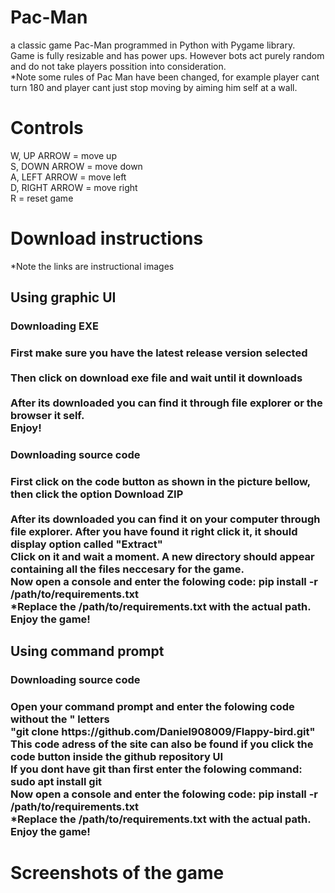 # Pac-Man
a classic game Pac-Man programmed in Python with Pygame library. <br>
Game is fully resizable and has power ups. However bots act purely random and do not take players possition into consideration. <br>
*Note some rules of Pac Man have been changed, for example player cant turn 180 and player cant just stop moving by aiming him self at a wall. <br>
<h1>Controls</h1>
W, UP ARROW = move up <br>
S, DOWN ARROW = move down <br>
A, LEFT ARROW = move left <br>
D, RIGHT ARROW = move right <br>
R = reset game <br>
<h1>Download instructions</h1>
*Note the links are instructional images <br>
<h2>Using graphic UI</h2>
<h3>Downloading EXE <h3>
First make sure you have the latest release version selected <br>
 <br>
Then click on download exe file and wait until it downloads <br>
 <br>
After its downloaded you can find it through file explorer or the browser it self. <br>
Enjoy!<br>
<h3>Downloading source code <h3>
First click on the code button as shown in the picture bellow, then click the option Download ZIP <br>
 <br>
After its downloaded you can find it on your computer through file explorer. After you have found it right click it, it should display option called "Extract" <br>
Click on it and wait a moment. A new directory should appear containing all the files neccesary for the game.<br>
Now open a console and enter the folowing code: pip install -r /path/to/requirements.txt <br>
*Replace the /path/to/requirements.txt with the actual path. <br>
Enjoy the game! <br>
<h2>Using command prompt</h2>
<h3>Downloading source code <h3>
Open your command prompt and enter the folowing code without the " letters <br>
"git clone https://github.com/Daniel908009/Flappy-bird.git" <br>
This code adress of the site can also be found if you click the code button inside the github repository UI <br>
If you dont have git than first enter the folowing command: sudo apt install git <br>
Now open a console and enter the folowing code: pip install -r /path/to/requirements.txt <br>
*Replace the /path/to/requirements.txt with the actual path. <br>
Enjoy the game! <br>
<h1>Screenshots of the game</h1>
 <br>
